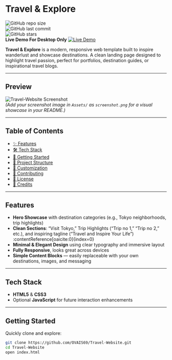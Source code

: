 #  Travel & Explore

![GitHub repo size](https://img.shields.io/github/repo-size/OVAIS69/Travel-Website?color=blue)  
![GitHub last commit](https://img.shields.io/github/last-commit/OVAIS69/Travel-Website?color=brightgreen)  
![GitHub stars](https://img.shields.io/github/stars/OVAIS69/Travel-Website?style=social)  
**Live Demo For Desktop Only**
[![Live Demo](https://img.shields.io/badge/Live%20Demo-View%20Here-orange?style=for-the-badge)](https://ovais69.github.io/Travel-Website/)

**Travel & Explore** is a modern, responsive web template built to inspire wanderlust and showcase destinations. A clean landing page designed to highlight travel passion, perfect for portfolios, destination guides, or inspirational travel blogs.

---

##  Preview

![Travel-Website Screenshot](Assets/screenshot.png)  
*(Add your screenshot image in `Assets/` as `screenshot.png` for a visual showcase in your README.)*

---

##  Table of Contents

- [✨ Features](#-features)  
- [🛠️ Tech Stack](#️-tech-stack)  
- [🚀 Getting Started](#-getting-started)  
- [📂 Project Structure](#-project-structure)  
- [🎨 Customization](#-customization)  
- [🤝 Contributing](#-contributing)  
- [📜 License](#-license)  
- [🙌 Credits](#-credits)

---

##  Features

-  **Hero Showcase** with destination categories (e.g., Tokyo neighborhoods, trip highlights)  
-  **Clean Sections**: “Visit Tokyo,” Trip Highlights (“Trip no 1,” “Trip no 2,” etc.), and inspiring tagline (“Travel and Inspire Your Life”) :contentReference[oaicite:0]{index=0}  
-  **Minimal & Elegant Design** using clear typography and immersive layout  
-  **Fully Responsive**, looks great across devices  
-  **Simple Content Blocks** — easily replaceable with your own destinations, images, and messaging

---

##  Tech Stack

- **HTML5** & **CSS3**  
- Optional **JavaScript** for future interaction enhancements  

---

##  Getting Started

Quickly clone and explore:

```bash
git clone https://github.com/OVAIS69/Travel-Website.git
cd Travel-Website
open index.html
